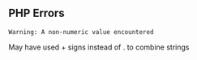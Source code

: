 ## PHP Errors
```
Warning: A non-numeric value encountered
```
May have used + signs instead of . to combine strings